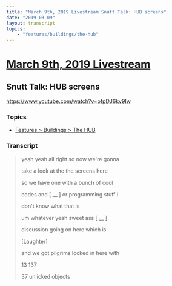 ```yaml
---
title: "March 9th, 2019 Livestream Snutt Talk: HUB screens"
date: "2019-03-09"
layout: transcript
topics:
    - "features/buildings/the-hub"
---
```

# [March 9th, 2019 Livestream](../2019-03-09.md)
## Snutt Talk: HUB screens
https://www.youtube.com/watch?v=ofpDJ6kv9Iw

### Topics
* [Features > Buildings > The HUB](../topics/features/buildings/the-hub.md)

### Transcript

> yeah yeah all right so now we're gonna
> 
> take a look at the the screens here
> 
> so we have one with a bunch of cool
> 
> codes and [ __ ] or programming stuff i
> 
> don't know what that is
> 
> um whatever yeah sweet ass [ __ ]
> 
> discussion going on here which is
> 
> [Laughter]
> 
> and we got pilgrims locked in here with
> 
> 13 137
> 
> 37 unlicked objects
> 
